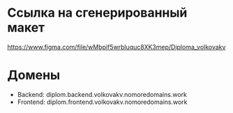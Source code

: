 # Ссылка на сгенерированный макет
https://www.figma.com/file/wMbpif5wrbluquc8XK3mep/Diploma_volkovakv

# Домены
- Backend: diplom.backend.volkovakv.nomoredomains.work
- Frontend: diplom.frontend.volkovakv.nomoredomains.work 
